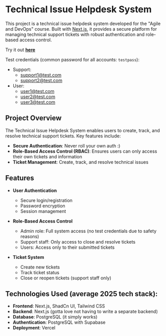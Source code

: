 # Technical Issue Helpdesk System

This project is a technical issue helpdesk system developed for the "Agile and DevOps" course. Built with [Next.js](https://nextjs.org), it provides a secure platform for managing technical support tickets with robust authentication and role-based access control.

Try it out [**here**](https://sappot.vercel.app/)

Test credentials (common password for all accounts: `testpass`):

- Support:
  - support1@test.com
  - support2@test.com
- User:
  - user1@test.com
  - user2@test.com
  - user3@test.com

## Project Overview

The Technical Issue Helpdesk System enables users to create, track, and resolve technical support tickets. Key features include:

- **Secure Authentication**: Never roll your own auth :)
- **Role-Based Access Control (RBAC)**: Ensures users can only access their own tickets and information
- **Ticket Management**: Create, track, and resolve technical issues

## Features

- **User Authentication**

  - Secure login/registration
  - Password encryption
  - Session management

- **Role-Based Access Control**

  - Admin role: Full system access (no test credentials due to safety reasons)
  - Support staff: Only access to close and resolve tickets
  - Users: Access only to their submitted tickets

- **Ticket System**
  - Create new tickets
  - Track ticket status
  - Close or reopen tickets (support staff only)

## Technologies Used (average 2025 tech stack):

- **Frontend**: Next.js, ShadCn UI, Tailwind CSS
- **Backend**: Next.js (gotta love not having to write a separate backend)
- **Database**: PostgreSQL (it simply works)
- **Authentication**: PostgreSQL with Supabase
- **Deployment**: Vercel
